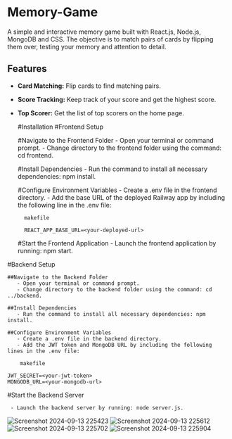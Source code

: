 # Memory-Game

A simple and interactive memory game built with React.js, Node.js, MongoDB and CSS. The objective is to match pairs of cards by flipping them over, testing your memory and attention to detail.

## Features

- **Card Matching:** Flip cards to find matching pairs.
- **Score Tracking:** Keep track of your score and get the highest score.
- **Top Scorer:** Get the list of top scorers on the home page.

  #Installation
#Frontend Setup

    #Navigate to the Frontend Folder
       - Open your terminal or command prompt.
       - Change directory to the frontend folder using the command: cd frontend.

    #Install Dependencies
       - Run the command to install all necessary dependencies: npm install.

    #Configure Environment Variables
       - Create a .env file in the frontend directory.
       - Add the base URL of the deployed Railway app by including the following line in the .env file:

        makefile

        REACT_APP_BASE_URL=<your-deployed-url>

    #Start the Frontend Application
       - Launch the frontend application by running: npm start.

#Backend Setup

    ##Navigate to the Backend Folder
       - Open your terminal or command prompt.
       - Change directory to the backend folder using the command: cd ../backend.

    ##Install Dependencies
       - Run the command to install all necessary dependencies: npm install.

    ##Configure Environment Variables
       - Create a .env file in the backend directory.
       - Add the JWT token and MongoDB URL by including the following lines in the .env file:

        makefile

    JWT_SECRET=<your-jwt-token>
    MONGODB_URL=<your-mongodb-url>

#Start the Backend Server

     - Launch the backend server by running: node server.js.

![Screenshot 2024-09-13 225423](https://github.com/user-attachments/assets/af173006-0bb7-4277-8c6d-d5846d144ec0)
![Screenshot 2024-09-13 225612](https://github.com/user-attachments/assets/915fdf9b-cb09-4bbf-b30b-69c1b75a44b7)
![Screenshot 2024-09-13 225702](https://github.com/user-attachments/assets/b1373485-057f-4cbb-acdb-017daa34d1df)
![Screenshot 2024-09-13 225904](https://github.com/user-attachments/assets/725f95ce-536a-4843-896e-915fc01c93bc)
